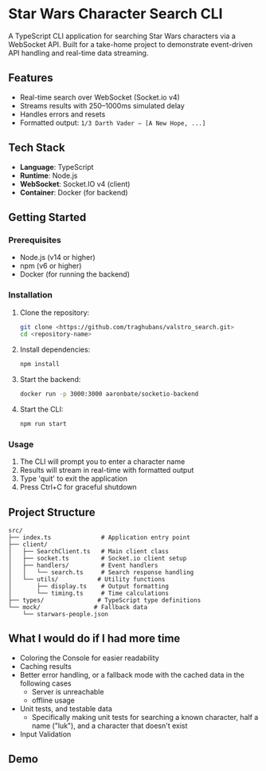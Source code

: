 # Star Wars Character Search CLI

A TypeScript CLI application for searching Star Wars characters via a WebSocket API. Built for a take-home project to demonstrate event-driven API handling and real-time data streaming.

## Features

- Real-time search over WebSocket (Socket.io v4)
- Streams results with 250–1000ms simulated delay
- Handles errors and resets
- Formatted output: `1/3 Darth Vader – [A New Hope, ...]`

## Tech Stack

- **Language**: TypeScript
- **Runtime**: Node.js
- **WebSocket**: Socket.IO v4 (client)
- **Container**: Docker (for backend)

## Getting Started

### Prerequisites

- Node.js (v14 or higher)
- npm (v6 or higher)
- Docker (for running the backend)

### Installation

1. Clone the repository:
   ```bash
   git clone <https://github.com/traghubans/valstro_search.git>
   cd <repository-name>
   ```

2. Install dependencies:
   ```bash
   npm install
   ```

3. Start the backend:
   ```bash
   docker run -p 3000:3000 aaronbate/socketio-backend
   ```

4. Start the CLI:
   ```bash
   npm run start
   ```

### Usage

1. The CLI will prompt you to enter a character name
2. Results will stream in real-time with formatted output
3. Type 'quit' to exit the application
4. Press Ctrl+C for graceful shutdown

## Project Structure

```
src/
├── index.ts              # Application entry point
├── client/
│   ├── SearchClient.ts   # Main client class
│   ├── socket.ts         # Socket.io client setup
│   ├── handlers/         # Event handlers
│   │   └── search.ts     # Search response handling
│   └── utils/           # Utility functions
│       ├── display.ts    # Output formatting
│       └── timing.ts     # Time calculations
├── types/               # TypeScript type definitions
└── mock/               # Fallback data
    └── starwars-people.json
```


## What I would do if I had more time
- Coloring the Console for easier readability
- Caching results 
- Better error handling, or a fallback mode with the cached data in the following cases
    - Server is unreachable
    - offline usage
- Unit tests, and testable data
   - Specifically making unit tests for searching a known character, half a name ("luk"), and a character that doesn't exist
- Input Validation 

## Demo